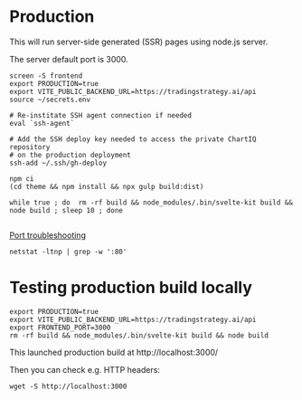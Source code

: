 # Production

This will run server-side generated (SSR) pages using node.js server.

The server default port is 3000.

```shell
screen -S frontend
export PRODUCTION=true
export VITE_PUBLIC_BACKEND_URL=https://tradingstrategy.ai/api
source ~/secrets.env

# Re-institate SSH agent connection if needed
eval `ssh-agent`

# Add the SSH deploy key needed to access the private ChartIQ repository
# on the production deployment
ssh-add ~/.ssh/gh-deploy 

npm ci
(cd theme && npm install && npx gulp build:dist)

while true ; do  rm -rf build && node_modules/.bin/svelte-kit build && node build ; sleep 10 ; done
  
```

[Port troubleshooting](https://www.tecmint.com/find-out-which-process-listening-on-a-particular-port/)

```shell
netstat -ltnp | grep -w ':80'
```

# Testing production build locally

```shell
export PRODUCTION=true
export VITE_PUBLIC_BACKEND_URL=https://tradingstrategy.ai/api
export FRONTEND_PORT=3000
rm -rf build && node_modules/.bin/svelte-kit build && node build
```

This launched production build at http://localhost:3000/

Then you can check e.g. HTTP headers:

```shell
wget -S http://localhost:3000
```